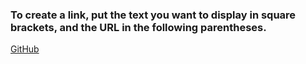 ### To create a link, put the text you want to display in square brackets, and the URL in the following parentheses.

[GitHub](http://github.com)

